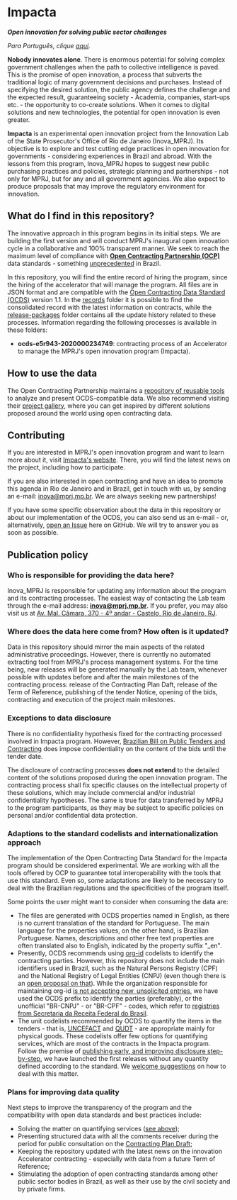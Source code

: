 # Impacta
***Open innovation for solving public sector challenges***

*Para Português, clique [aqui](https://github.com/mp-rj/Impacta/blob/master/LEIAME.md).*

**Nobody innovates alone**. There is enormous potential for solving complex government challenges when the path to collective intelligence is paved. This is the promise of open innovation, a process that subverts the traditional logic of many government decisions and purchases. Instead of specifying the desired solution, the public agency defines the challenge and the expected result, guaranteeing society - Academia, companies, start-ups etc. - the opportunity to co-create solutions. When it comes to digital solutions and new technologies, the potential for open innovation is even greater.

**Impacta** is an experimental open innovation project from the Innovation Lab of the State Prosecutor's Office of Rio de Janeiro (Inova_MPRJ). Its objective is to explore and test cutting edge practices in open innovation for governments - considering experiences in Brazil and abroad. With the lessons from this program, Inova_MPRJ hopes to suggest new public purchasing practices and policies, strategic planning and partnerships - not only for MPRJ, but for any and all government agencies. We also expect to produce proposals that may improve the regulatory environment for innovation.

## What do I find in this repository?
The innovative approach in this program begins in its initial steps. We are building the first version and will conduct MPRJ's inaugural open innovation cycle in a collaborative and 100% transparent manner. We seek to reach the maximum level of compliance with **[Open Contracting Partnership (OCP)](https://www.open-contracting.org/)** data standards  - something [unprecedented](https://web.archive.org/web/20200404154540/https://www.open-contracting.org/worldwide/) in Brazil.

In this repository, you will find the entire record of hiring the program, since the hiring of the accelerator that will manage the program. All files are in JSON format and are compatible with the [Open Contracting Data Standard (OCDS)](https://standard.open-contracting.org/latest/en/) version 1.1. In the [records](https://github.com/mp-rj/Impacta/blob/master/records) folder it is possible to find the consolidated record with the latest information on contracts, while the [release-packages](https://github.com/mp-rj/Impacta/blob/master/release-packages) folder contains all the update history related to these processes. Information regarding the following processes is available in these folders:
- **ocds-e5r943-2020000234749**: contracting process of an Accelerator to manage the MPRJ's open innovation program (Impacta).


## How to use the data
The Open Contracting Partnership maintains a [repository of reusable tools](https://airtable.com/shrzycSNYRcmV0WSZ/tblhHNGcDXuievZ74?blocks=hide) to analyze and present OCDS-compatible data. We also recommend visiting their [project gallery](https://airtable.com/shrsJ2QRVrpUaUWLf/tblhHNGcDXuievZ74?blocks=hide), where you can get inspired by different solutions proposed around the world using open contracting data.


## Contributing
If you are interested in MPRJ's open innovation program and want to learn more about it, visit [Impacta's website](https://www.mprj.mp.br/inova/impacta). There, you will find the latest news on the project, including how to participate.

If you are also interested in open contracting and have an idea to promote this agenda in Rio de Janeiro and in Brazil, get in touch with us, by sending an e-mail: [inova@mprj.mp.br](inova@mprj.mp.br). We are always seeking new partnerships!

If you have some specific observation about the data in this repository or about our implementation of the OCDS, you can also send us an e-mail - or, alternatively, [open an Issue](https://github.com/mp-rj/Impacta/issues) here on GitHub. We will try to answer you as soon as possible.


## Publication policy

### Who is responsible for providing the data here?
Inova_MPRJ is responsible for updating any information about the program and its contracting processes. The easiest way of contacting the Lab team through the e-mail address: **[inova@mprj.mp.br](mailto:inova@mprj.mp.br)**. If you prefer, you may also visit us at [Av. Mal. Câmara, 370 - 4º andar - Castelo, Rio de Janeiro, RJ](https://www.openstreetmap.org/node/7184338297).

### Where does the data here come from? How often is it updated?
Data in this repository should mirror the main aspects of the related administrative proceedings. However, there is currently no automated extracting tool from MPRJ's process management systems. For the time being, new releases will be generated manually by the Lab team, whenever possible with updates before and after the main milestones of the contracting process: release of the Contracting Plan Daft, release of the Term of Reference, publishing of the tender Notice, opening of the bids, contracting and execution of the project main milestones.

### Exceptions to data disclosure
There is no confidentiality hypothesis fixed for the contracting processed involved in Impacta program. However, [Brazilian Bill on Public Tenders and Contracting](https://www.lexml.gov.br/urn/urn:lex:br:federal:lei:1993-06-21;8666) does impose confidentiality on the content of the bids until the tender date. 

The disclosure of contracting processes **does not extend** to the detailed content of the solutions proposed during the open innovation program. The contracting process shall fix specific clauses on the intellectual property of these solutions, which may include commercial and/or industrial confidentiality hypotheses. The same is true for data transferred by MPRJ to the program participants, as they may be subject to specific policies on personal and/or confidential data protection.

### Adaptions to the standard codelists and internationalization approach
The implementation of the Open Contracting Data Standard for the Impacta program should be considered experimental. We are working with all the tools offered by OCP to guarantee total interoperability with the tools that use this standard. Even so, some adaptations are likely to be necessary to deal with the Brazilian regulations and the specificities of the program itself.

Some points the user might want to consider when consuming the data are:
- The files are generated with OCDS properties named in English, as there is no current translation of the standard for Portuguese. The main language for the properties values, on the other hand, is Brazilian Portuguese. Names, descriptions and other free text properties are often translated also to English, indicated by the property suffix "_en".
- Presently, OCDS recommends using [org-id](http://org-id.guide/) codelists to identify the contracting parties. However, this repository does not include the main identifiers used in Brazil, such as the Natural Persons Registry (CPF) and the National Registry of Legal Entities (CNPJ) (even though there is an [open proposal on that](https://github.com/org-id/register/issues/365)). While the organization responsible for maintaining org-id [is not accepting new, unsolicited entries](https://github.com/org-id/register/tree/ee6179b02071c60e516202635a94e0b6782cf6e9#current-status-as-of-18th-december-2019), we have used the OCDS prefix to identify the parties (preferably), or the unofficial "BR-CNPJ" - or "BR-CPF" - codes, which refer to [registries from Secretaria da Receita Federal do Brasil](http://receita.economia.gov.br/orientacao/tributaria/cadastros). 
- The unit codelists recommended by OCDS to quantify the items in the tenders - that is, [UNCEFACT](http://www.unece.org/fileadmin/DAM/cefact/recommendations/rec20/Rec20rev14e-Annex_II-III_2020.xls) and [QUDT](http://www.qudt.org/qudt/owl/1.0.0/unit/Instances.html) - are appropriate mainly for physical goods. These codelists offer few options for quantifying services, which are most of the contracts in the Impacta program. Follow the premise of [publishing early, and improving disclosure step-by-step](https://standard.open-contracting.org/latest/en/#open-contracting-data-standard-documentation), we have launched the first releases without any quantity defined according to the standard. We [welcome suggestions](#contributing) on how to deal with this matter.

### Plans for improving data quality
Next steps to improve the transparency of the program and the compatibility with open data standards and best practices include:
- Solving the matter on quantifying services ([see above](#adaptions-to-the-standard-codelists-and-internationalization-approach));
- Presenting structured data with all the comments receiver during the period for public consultation on the [Contracting Plan Draft](https://drive.google.com/file/d/1qQPijADRnhI37EY16_HM0QksOasKaMI2);
- Keeping the repository updated with the latest news on the innovation Accelerator contracting - especially with data from a future Term of Reference;
- Stimulating the adoption of open contracting standards among other public sector bodies in Brazil, as well as their use by the civil society and by private firms. 
